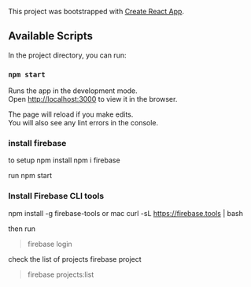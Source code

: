 This project was bootstrapped with [Create React App](https://github.com/facebook/create-react-app).

## Available Scripts

In the project directory, you can run:

### `npm start`

Runs the app in the development mode.<br />
Open [http://localhost:3000](http://localhost:3000) to view it in the browser.

The page will reload if you make edits.<br />
You will also see any lint errors in the console.

### install firebase

to setup
npm install
npm i firebase

run npm start

### Install Firebase CLI tools

npm install -g firebase-tools
or mac
curl -sL https://firebase.tools | bash

then run
> firebase login

check the list of projects firebase project
> firebase projects:list
